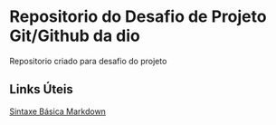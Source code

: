# Repositorio do Desafio de Projeto Git/Github da dio 
Repositorio criado para desafio do projeto

## Links Úteis
[Sintaxe Básica Markdown](https://markdown.net.br/sintaxe-basica/)

